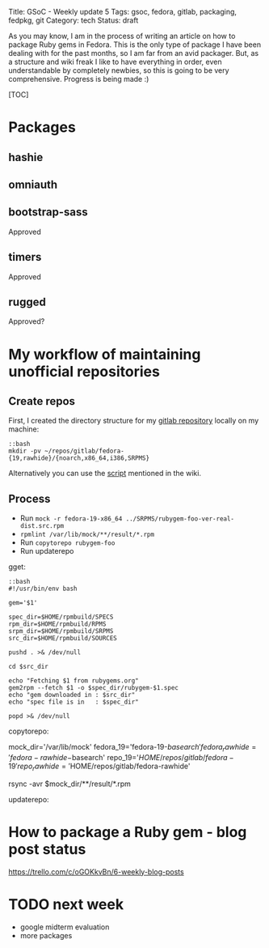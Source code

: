 Title: GSoC - Weekly update 5
Tags: gsoc, fedora, gitlab, packaging, fedpkg, git
Category: tech
Status: draft



As you may know, I am in the process of writing an article on how to package Ruby
gems in Fedora. This is the only type of package I have been dealing with for the
past months, so I am far from an avid packager. But, as a structure and wiki freak I
like to have everything in order, even understandable by completely newbies, so
this is going to be very comprehensive. Progress is being made :)

[TOC]




# Packages

## hashie

## omniauth

## bootstrap-sass

Approved

## timers

Approved

## rugged

Approved?



# My workflow of maintaining unofficial repositories


## Create repos 

First, I created the directory structure for my [gitlab repository][] locally on
my machine:

    ::bash
    mkdir -pv ~/repos/gitlab/fedora-{19,rawhide}/{noarch,x86_64,i386,SRPMS}

Alternatively you can use the [script][repo-create] mentioned in the wiki.

## Process


- Run `mock -r fedora-19-x86_64 ../SRPMS/rubygem-foo-ver-real-dist.src.rpm`
- `rpmlint /var/lib/mock/**/result/*.rpm`
- Run `copytorepo rubygem-foo`
- Run updaterepo

gget:

    ::bash
    #!/usr/bin/env bash

    gem='$1'

    spec_dir=$HOME/rpmbuild/SPECS
    rpm_dir=$HOME/rpmbuild/RPMS
    srpm_dir=$HOME/rpmbuild/SRPMS
    src_dir=$HOME/rpmbuild/SOURCES

    pushd . >& /dev/null

    cd $src_dir

    echo "Fetching $1 from rubygems.org"
    gem2rpm --fetch $1 -o $spec_dir/rubygem-$1.spec
    echo "gem downloaded in : $src_dir"
    echo "spec file is in   : $spec_dir"

    popd >& /dev/null

copytorepo:

mock_dir='/var/lib/mock'
fedora_19='fedora-19-$basearch'
fedora_rawhide='fedora-rawhide-$basearch'
repo_19='$HOME/repos/gitlab/fedora-19'
repo_rawhide='$HOME/repos/gitlab/fedora-rawhide'



rsync -avr $mock_dir/**/result/*.rpm

updaterepo:



# How to package a Ruby gem - blog post status

https://trello.com/c/oGOKkvBn/6-weekly-blog-posts


# TODO next week

- google midterm evaluation
- more packages



[repo-create]: https://fedoraproject.org/wiki/Fedorapeople_Repos#Script_for_easy_create_tree_local_repo_directory
[gitlab repository]: http://repos.fedorapeople.org/repos/axilleas/gitlab/

